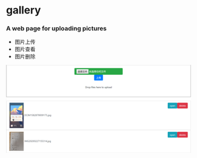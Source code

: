 # gallery

### A web page for uploading pictures


* 图片上传
* 图片查看
* 图片删除

![image](https://github.com/yqw1212/gallery/blob/master/image/pic.png)
